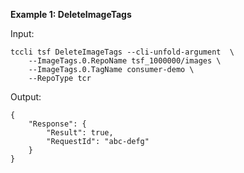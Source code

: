 **Example 1: DeleteImageTags**



Input: 

```
tccli tsf DeleteImageTags --cli-unfold-argument  \
    --ImageTags.0.RepoName tsf_1000000/images \
    --ImageTags.0.TagName consumer-demo \
    --RepoType tcr
```

Output: 
```
{
    "Response": {
        "Result": true,
        "RequestId": "abc-defg"
    }
}
```

